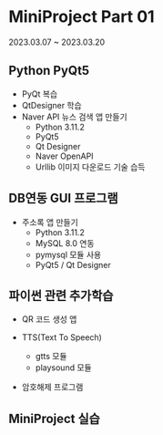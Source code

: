 # MiniProject Part 01
 2023.03.07 ~ 2023.03.20
 
## Python PyQt5
 - PyQt 복습
 - QtDesigner 학습
 - Naver API 뉴스 검색 앱 만들기
    - Python 3.11.2
    - PyQt5
    - Qt Designer
    - Naver OpenAPI
    - Urllib 이미지 다운로드 기술 습득

## DB연동 GUI 프로그램
- 주소록 앱 만들기
    - Python 3.11.2
    - MySQL 8.0 연동
    - pymysql 모듈 사용
    - PyQt5 / Qt Designer

## 파이썬 관련 추가학습
- QR 코드 생성 앱

- TTS(Text To Speech)
    - gtts 모듈
    - playsound 모듈

- 암호해제 프로그램

## MiniProject 실습
